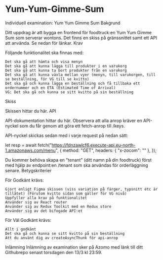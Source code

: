 # Yum-Yum-Gimme-Sum


Individuell examination: Yum Yum Gimme Sum
Bakgrund

Ditt uppdrag är att bygga en frontend för foodtruck:en Yum Yum Gimme Sum som serverar wontons. Det finns en skiss på gränssnittet samt ett API att använda. Se nedan för länkar.
Krav

Följande funktionalitet ska finnas med:

    Det ska gå att hämta och visa menyn
    Det ska gå att kunna lägga till produkter i en varukorg
    Det ska gå att kunna ta bort produkter från en varukorg
    Det ska gå att kunna växla mellan vyer (menyn, till varukorgen, till se beställning, för VG till se kvitto)
    Det ska gå och kunna lägga en beställning och få tillbaka ett ordernummer och en ETA (Estimated Time of Arrival)
    VG: Det ska gå och kunna se sitt kvitto på sin beställning

Skiss

Skissen hittar du här.
API

API-dokumentation hittar du här. Observera att alla anrop kräver en API-nyckel som du får genom att göra ett fetch-anrop till /keys.

API-nyckel skickas sedan med i varje request på nedan sätt:

let resp = await fetch("https://fdnzawlcf6.execute-api.eu-north-1.amazonaws.com/menu", {
  method: "GET",
  headers: { "x-zocom": "<api-key-here>" },
});

Du kommer behöva skapa en "tenant" (ditt namn på din foodtruck) först med hjälp av endpoint:en /tenant som ska användas för orderläggning senare.
Betygskriterier

För Godkänt krävs:

    Gjort enligt Figma skissen (viss variation på färger, typsnitt etc är tillåtet) (Förutom kvitto sidan som gäller för VG nivå)
    Uppfyller alla krav på funktionalitet
    Använder sig av React router
    Använder sig av Redux Toolkit med en Redux store
    Använder sig av det bifogade API:et

För Väl Godkänt krävs:

    Allt i godkänt
    Det ska gå och kunna se sitt kvitto på sin beställning
    Att du använt dig av createAsyncThunk för api-anrop

Inlämning
Inlämning av examination sker på Azomo med länk till ditt Githubrepo senast torsdagen den 13/3 kl 23:59.